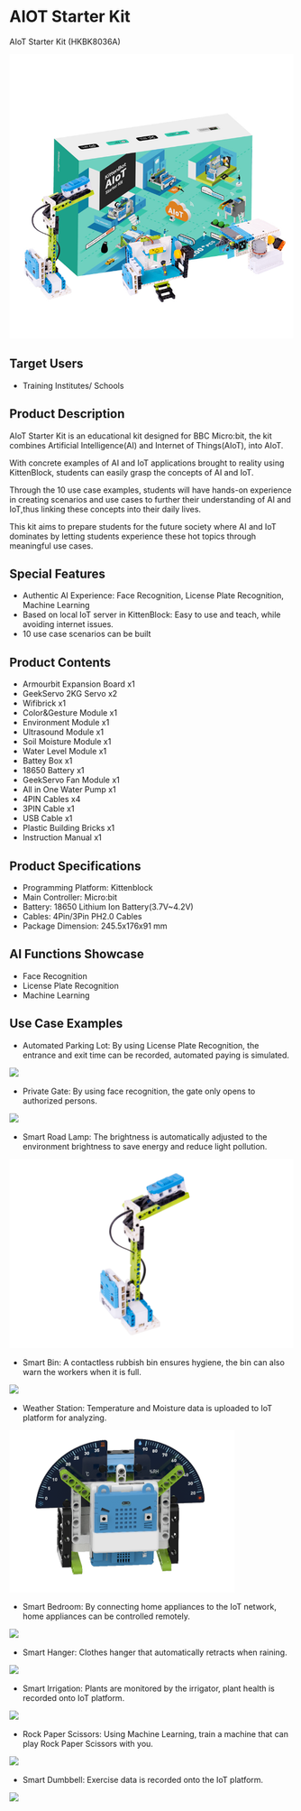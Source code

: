 # AIOT Starter Kit

AIoT Starter Kit (HKBK8036A)

![](images/a1.jpg)  

## Target Users

- Training Institutes/ Schools
 
## Product Description

AIoT Starter Kit is an educational kit designed for BBC Micro:bit, the kit combines Artificial Intelligence(AI) and Internet of Things(AIoT), into AIoT.
 
With concrete examples of AI and IoT applications brought to reality using KittenBlock, students can easily grasp the concepts of AI and IoT.

Through the 10 use case examples, students will have hands-on experience in creating scenarios and use cases to further their understanding of AI and IoT,thus linking these concepts into their daily lives.

This kit aims to prepare students for the future society where AI and IoT dominates by letting students experience these hot topics through meaningful use cases.

## Special Features

- Authentic AI Experience: Face Recognition, License Plate Recognition, Machine Learning
- Based on local IoT server in KittenBlock: Easy to use and teach, while avoiding internet issues.
- 10 use case scenarios can be built   

## Product Contents   

- Armourbit Expansion Board	x1
- GeekServo 2KG Servo x2
- Wifibrick	x1
- Color&Gesture Module x1
- Environment Module x1
- Ultrasound Module x1
- Soil Moisture Module x1
- Water Level Module x1
- Battey Box x1
- 18650 Battery	x1
- GeekServo Fan Module x1
- All in One Water Pump x1
- 4PIN Cables x4
- 3PIN Cable x1
- USB Cable x1
- Plastic Building Bricks x1
- Instruction Manual x1 

## Product Specifications

- Programming Platform: Kittenblock  
- Main Controller: Micro:bit  
- Battery: 18650 Lithium Ion Battery(3.7V~4.2V) 
- Cables: 4Pin/3Pin PH2.0 Cables
- Package Dimension: 245.5x176x91 mm  

## AI Functions Showcase

- Face Recognition
- License Plate Recognition
- Machine Learning

## Use Case Examples

- Automated Parking Lot: By using License Plate Recognition, the entrance and exit time can be recorded, automated paying is simulated.

![](images/ex1.png)  

- Private Gate: By using face recognition, the gate only opens to authorized persons.

![](images/ex2.png)  

- Smart Road Lamp: The brightness is automatically adjusted to the environment brightness to save energy and reduce light pollution.  

![](images/ex3.png)  

- Smart Bin: A contactless rubbish bin ensures hygiene, the bin can also warn the workers when it is full.

![](images/ex4.png)  

- Weather Station: Temperature and Moisture data is uploaded to IoT platform for analyzing.

![](images/ex5-1.png)  

- Smart Bedroom: By connecting home appliances to the IoT network, home appliances can be controlled remotely. 

![](images/ex6.png)  

- Smart Hanger: Clothes hanger that automatically retracts when raining.

![](images/ex7.png)  

- Smart Irrigation: Plants are monitored by the irrigator, plant health is recorded onto IoT platform.

![](images/ex8.png)  

- Rock Paper Scissors: Using Machine Learning, train a machine that can play Rock Paper Scissors with you.   

![](images/ex9.png)  

- Smart Dumbbell: Exercise data is recorded onto the IoT platform. 

![](images/ex10.png)  